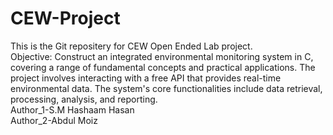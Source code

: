 # CEW-Project
This is the Git repositery for CEW Open Ended Lab project.
<br>
Objective:
Construct an integrated environmental monitoring system in C, covering a range of fundamental concepts and practical
applications. The project involves interacting with a free API that provides real-time environmental data. The system's
core functionalities include data retrieval, processing, analysis, and reporting.
<br>
Author_1-S.M Hashaam Hasan
<br>
Author_2-Abdul Moiz
